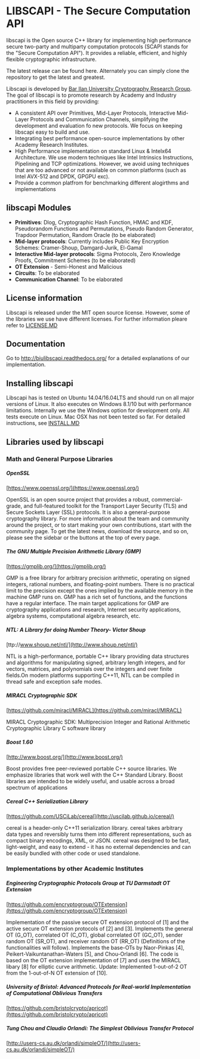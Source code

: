 # LIBSCAPI - The Secure Computation API

libscapi is the Open source C++ library for implementing high performance secure two-party and multiparty computation protocols (SCAPI stands for the "Secure Computation API"). It provides a reliable, efficient, and highly flexible cryptographic infrastructure.

The latest release can be found here. Alternately you can simply clone the repository to get the latest and greatest.

Libscapi is developed by [Bar Ilan University Cryptography Research Group](http://crypto.biu.ac.il/). The goal of libscapi is to promote research by Academy and Industry practitioners in this field by providing:

- A consistent API over Primitives, Mid-Layer Protocols, Interactive Mid-Layer Protocols and Communication Channels, simplifying the development and evaluation fo new protocols. We focus on keeping libscapi easy to build and use.
- Integrating best performance open-source implementations by other Academy Research Institutes.  
- High Performance implementation on standard Linux & Intelx64 Architecture. We use modern techniques like Intel Intrinsics Instructions, Pipelining and TCP optimizations. However, we avoid using techniques that are too advanced or not available on common platforms (such as Intel AVX-512 and DPDK, GPGPU exc).   
- Provide a common platfrom for benchmarking different alogirthms and implementations

## libscapi Modules
- __Primitives__: Dlog, Cryptographic Hash Function, HMAC and KDF, Pseudorandom Functions and Permutations, Pseudo Random Generator, Trapdoor Permutation, Random Oracle (to be elaborated)
- __Mid-layer protocols__: Currently includes Public Key Encryption Schemes: Cramer-Shoup, Damgard-Jurik, El-Gamal
- __Interactive Mid-layer protocols__: Sigma Protocols, Zero Knowledge Proofs, Commitment Schemes (to be elaborated)
- __OT Extension__ - Semi-Honest and Malicious 
- __Circuits__: To be elaborated
- __Communication Channel__: To be elaborated

## License information
Libscapi is released under the MIT open source license. However, some of the libraries we use have different licenses. For further information pleare refer to [LICENSE.MD](build_scripts/LICENSE.MD)

## Documentation

Go to http://biulibscapi.readthedocs.org/ for a detailed explanations of our implementation.

## Installing libscapi

Libscapi has is tested on Ubuntu 14.04/16.04LTS and should run on all major versions of Linux. It also executes on Windows 8.1/10 but with performance limitations. Internally we use the Windows option for development only. All tests execute on Linux.
Mac OSX has not been tested so far. 
For detailed instructions, see [INSTALL.MD](build_scripts/INSTALL.MD)

## Libraries used by libscapi

### Math and General Purpose Libraries

##### OpenSSL
[https://www.openssl.org/](https://www.openssl.org/)

 OpenSSL is an open source project that provides a robust, commercial-grade, and full-featured toolkit for the Transport Layer Security (TLS) and Secure Sockets Layer (SSL) protocols. It is also a general-purpose cryptography library. For more information about the team and community around the project, or to start making your own contributions, start with the community page. To get the latest news, download the source, and so on, please see the sidebar or the buttons at the top of every page.

##### The GNU Multiple Precision Arithmetic Library (GMP)
[https://gmplib.org/](https://gmplib.org/)

GMP is a free library for arbitrary precision arithmetic, operating on signed integers, rational numbers, and floating-point numbers. There is no practical limit to the precision except the ones implied by the available memory in the machine GMP runs on. GMP has a rich set of functions, and the functions have a regular interface.
The main target applications for GMP are cryptography applications and research, Internet security applications, algebra systems, computational algebra research, etc.

##### NTL: A Library for doing Number Theory- Victor Shoup
[ttp://www.shoup.net/ntl/](http://www.shoup.net/ntl/)

 NTL is a high-performance, portable C++ library providing data structures and algorithms for manipulating signed, arbitrary length integers, and for vectors, matrices, and polynomials over the integers and over finite fields.On modern platforms supporting C++11, NTL can be compiled in thread safe and exception safe modes. 

##### MIRACL Cryptographic SDK
[https://github.com/miracl/MIRACL](https://github.com/miracl/MIRACL)

MIRACL Cryptographic SDK: Multiprecision Integer and Rational Arithmetic Cryptographic Library C software library

##### Boost 1.60
[http://www.boost.org/](http://www.boost.org/)

Boost provides free peer-reviewed portable C++ source libraries. We emphasize libraries that work well with the C++ Standard Library. Boost libraries are intended to be widely useful, and usable across a broad spectrum of applications

##### Cereal C++ Serialization Library
[https://github.com/USCiLab/cereal](http://uscilab.github.io/cereal/)

cereal is a header-only C++11 serialization library. cereal takes arbitrary data types and reversibly turns them into different representations, such as compact binary encodings, XML, or JSON. cereal was designed to be fast, light-weight, and easy to extend - it has no external dependencies and can be easily bundled with other code or used standalone.

### Implementations by other Academic Institutes

##### Engineering Cryptographic Protocols Group at TU Darmstadt OT Extension
[https://github.com/encryptogroup/OTExtension](https://github.com/encryptogroup/OTExtension)

Implementation of the passive secure OT extension protocol of [1] and the active secure OT extension protocols of [2] and [3]. Implements the general OT (G_OT), correlated OT (C_OT), global correlated OT (GC_OT), sender random OT (SR_OT), and receiver random OT (RR_OT) (Definitions of the functionalities will follow). Implements the base-OTs by Naor-Pinkas [4], Peikert-Vaikuntanathan-Waters [5], and Chou-Orlandi [6]. The code is based on the OT extension implementation of [7] and uses the MIRACL libary [8] for elliptic curve arithmetic. Update: Implemented 1-out-of-2 OT from the 1-out-of-N OT extension of [10].

##### University of Bristol: Advanced Protocols for Real-world Implementation of Computational Oblivious Transfers
[https://github.com/bristolcrypto/apricot](https://github.com/bristolcrypto/apricot)

##### Tung Chou and Claudio Orlandi: The Simplest Oblivious Transfer Protocol
[http://users-cs.au.dk/orlandi/simpleOT/](http://users-cs.au.dk/orlandi/simpleOT/)
